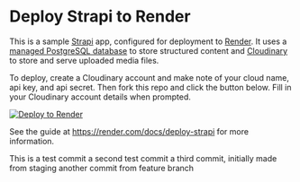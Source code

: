 # Deploy Strapi to Render

This is a sample [Strapi](https://strapi.io/) app, configured for deployment to [Render](https://render.com). It uses a [managed PostgreSQL database](https://render.com/docs/databases) to store structured content and [Cloudinary](https://cloudinary.com) to store and serve uploaded media files.

To deploy, create a Cloudinary account and make note of your cloud name, api key, and api secret. Then fork this repo and click the button below. Fill in your Cloudinary account details when prompted.

[![Deploy to Render](https://render.com/images/deploy-to-render-button.svg)](https://render.com/deploy)

See the guide at https://render.com/docs/deploy-strapi for more information.


This is a test commit
a second test commit
a third commit, initially made from staging
another commit from feature branch
